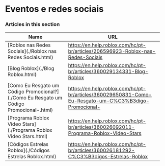 # Eventos e redes sociais  
### Articles in this section
Name|URL
-|-
[Roblox nas Redes Sociais](./Roblox nas Redes Sociais.html) |https://en.help.roblox.com/hc/pt-br/articles/206596923-Roblox-nas-Redes-Sociais
[Blog Roblox](./Blog Roblox.html) |https://en.help.roblox.com/hc/pt-br/articles/360029134331-Blog-Roblox
[Como Eu Resgato um Código Promocional?](./Como Eu Resgato um Código Promocional-.html) |https://en.help.roblox.com/hc/pt-br/articles/360029650831-Como-Eu-Resgato-um-C%C3%B3digo-Promocional-
[Programa Roblox Video Stars](./Programa Roblox Video Stars.html) |https://en.help.roblox.com/hc/pt-br/articles/360026092011-Programa-Roblox-Video-Stars
[Códigos Estrelas Roblox](./Códigos Estrelas Roblox.html) |https://en.help.roblox.com/hc/pt-br/articles/360026181292-C%C3%B3digos-Estrelas-Roblox
